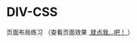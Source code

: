 # DIV-CSS
页面布局练习
（查看页面效果
<a href="http://htmlpreview.github.io/?https://github.com/aishanglly00/DIV-CSS/blob/master/index.html" target="_block">
  就点我...吧！
</a>）
